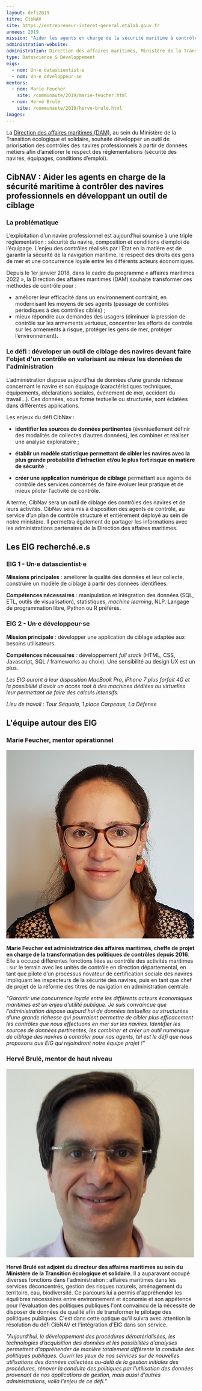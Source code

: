 ```yaml
---
layout: defi2019
titre: CibNAV
site: https://entrepreneur-interet-general.etalab.gouv.fr
annees: 2019
mission: "Aider les agents en charge de la sécurité maritime à contrôler des navires professionnels en développant un outil de ciblage"
administration-website:
administration: Direction des affaires maritimes, Ministère de la Transition écologique et solidaire
type: Datascience & Développement
eigs:
  - nom: Un·e datascientist·e
  - nom: Un·e développeur·se
mentors:
  - nom: Marie Feucher
    site: /communaute/2019/marie-feucher.html
  - nom: Hervé Brulé
    site: /communaute/2019/herve-brule.html
images: 
---
```


La [Direction des affaires maritimes (DAM)](https://www.ecologique-solidaire.gouv.fr/direction-generale-des-infrastructures-des-transports-et-mer-dgitm), au sein du
Ministère de la Transition écologique et solidaire, souhaite
développer un outil de priorisation des contrôles des navires
professionnels à partir de données métiers afin d’améliorer le respect
des réglementations (sécurité des navires, équipages, conditions
d’emploi).

## CibNAV : Aider les agents en charge de la sécurité maritime à contrôler des navires professionnels en développant un outil de ciblage

### La problématique

L’exploitation d’un navire professionnel est aujourd’hui soumise à une
triple réglementation : sécurité du navire, composition et conditions
d’emploi de l’équipage. L’enjeu des contrôles réalisés par l’État en
la matière est de garantir la sécurité de la navigation maritime, le
respect des droits des gens de mer et une concurrence loyale entre les
différents acteurs économiques.

Depuis le 1er janvier 2018, dans le cadre du programme « affaires
maritimes 2022 », la Direction des affaires maritimes (DAM)
souhaite transformer ces méthodes de contrôle pour :
* améliorer leur efficacité dans un environnement contraint, en
  modernisant les moyens de ses agents (passage de contrôles
  périodiques à des contrôles ciblés) ;
* mieux répondre aux demandes des usagers (diminuer la pression
  de contrôle sur les armements vertueux, concentrer les efforts de
  contrôle sur les armements à risque, protéger les gens de mer,
  protéger l’environnement).

### Le défi : déveloper un outil de ciblage des navires devant faire l'objet d'un contrôle en valorisant au mieux les données de l'administration

L’administration dispose aujourd’hui de données d’une grande richesse concernant le navire et son équipage (caractéristiques techniques, équipements, déclarations sociales, événement de mer, accident du travail...). Ces données, sous forme textuelle ou structurée, sont éclatées dans différentes applications.

Les enjeux du défi CibNav :

* **identifier les sources de données pertinentes** (éventuellement définir des modalités de collectes d’autres données), les combiner et réaliser une analyse exploratoire ;

* **établir un modèle statistique permettant de cibler les navires avec la plus grande probabilité d’infraction et/ou le plus fort risque en matière de sécurité** ;

* **créer une application numérique de ciblage** permettant aux agents de contrôle des services concernés de faire évoluer leur pratique et de mieux piloter l’activité de contrôle.

A terme, CibNav sera un outil de ciblage des contrôles des navires et de leurs activités. CibNav sera mis à disposition des agents de contrôle, au service d’un plan de contrôle structuré et entièrement déployé au sein de notre ministère. Il permettra également de partager les informations avec les administrations partenaires de la Direction des affaires maritimes.

## Les EIG recherché.e.s

### EIG 1 - Un·e datascientist·e

**Missions principales** : améliorer la qualité des données et leur collecte, construire un modèle de ciblage à partir des données identifiées. 

**Compétences nécessaires** : manipulation et intégration des données (SQL, ETL, outils de visualisation), statistiques, _machine learning_, NLP. Langage de programmation libre, Python ou R préférés.

### EIG 2 - Un·e développeur·se

**Mission principale** : développer une application de ciblage adaptée aux besoins utilisateurs. 

**Compétences nécessaires** : développement _full stack_ (HTML, CSS, Javascript, SQL / frameworks au choix). Une sensibilité au design UX est un plus.

_Les EIG auront à leur disposition MacBook Pro, iPhone 7 plus forfait 4G et la possibilité d'avoir un accès root à des machines dédiées ou virtuelles leur permettant de faire des calculs intensifs._

_Lieu de travail : Tour Séquoia, 1 place Carpeaux, La Défense_

## L'équipe autour des EIG

### Marie Feucher, mentor opérationnel

![Marie Feucher](/img/communaute/marie-feucher-2.png)

**Marie Feucher est administratrice des affaires maritimes, cheffe de projet en charge de la transformation des politiques de contrôles depuis 2016**. Elle a occupé différentes fonctions liées au contrôle des activités maritimes : sur le terrain avec les unités de contrôle en direction départemental, en tant que pilote d’un processus novateur de certification sociale des navires impliquant les inspecteurs de la sécurité des navires, puis en tant que chef de projet de la réforme des titres de navigation en administration centrale.

_"Garantir une concurrence loyale entre les différents acteurs économiques maritimes est un enjeu d’utilité publique. Je suis convaincue que l’administration dispose aujourd’hui de données textuelles ou structurées d’une grande richesse qui pourraient permettre de cibler plus efficacement les contrôles que nous effectuons en mer sur les navires. Identifier les sources de données pertinentes, les combiner et créer un outil numérique de ciblage des navires à contrôler pour nos agents, tel est le défi que nous proposons aux EIG qui rejoindront notre équipe projet !"_

### Hervé Brulé, mentor de haut niveau

![Hervé Brulé](/img/communaute/herve-brule.png)

**Hervé Brulé est adjoint du directeur des affaires maritimes au sein du Ministère de la Transition écologique et solidaire**. Il a auparavant occupé diverses fonctions dans l'administration : affaires maritimes dans les services déconcentrés, gestion des risques naturels, aménagement du territoire, eau, biodiversité. Ce parcours lui a permis d'appréhender les équilibres nécessaires entre environnement et économie et son appétence pour l'évaluation des politiques publiques l'ont convaincu de la nécessité de disposer de données de qualité afin de transformer le pilotage des politiques publiques. C'est dans cette optique qu'il suivra avec attention la résolution du défi CibNAV et l'intégration d'EIG dans son service.

_"Aujourd’hui, le développement des procédures dématérialisées, les technologies d’acquisition des données et les possibilités d’analyses permettent d’appréhender de manière totalement différente la conduite des politiques publiques. Ouvrir les yeux de nos services sur de nouvelles utilisations des données collectées au-delà de la gestion initiales des procédures, rénover la conduite des politiques par l’utilisation des données provenant de nos applications de gestion, mais aussi d’autres administrations, voilà l’enjeu de ce défi."_
